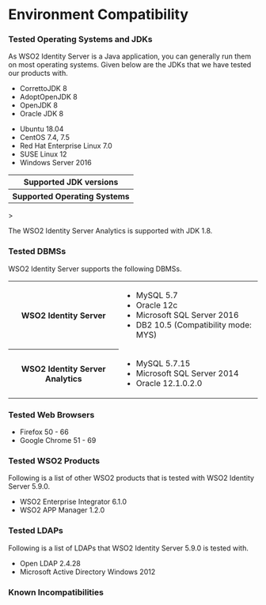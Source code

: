# Environment Compatibility


### Tested Operating Systems and JDKs

As WSO2 Identity Server is a Java application, you can generally run them on most operating systems. Given below are the JDKs that we have tested our products with.

<table>
	<tr>
		<th>Supported JDK versions</th>	
		<tr>
			<ul>
				<li>CorrettoJDK 8</li>
				<li>AdoptOpenJDK 8</li>
				<li>OpenJDK 8</li>
				<li>Oracle JDK 8</li>
			</ul>
		</tr>
	</tr>
	<tr>
		<th>Supported Operating Systems</th>
		<tr>
			<ul>
				<li>Ubuntu 18.04</li>
				<li>CentOS 7.4, 7.5</li>
				<li>Red Hat Enterprise Linux 7.0</li>
				<li>SUSE Linux 12</li>
				<li>Windows Server 2016</li>
			</ul>
		</tr>
	</tr>
</table>>

The WSO2 Identity Server Analytics is supported with JDK 1.8.

### Tested DBMSs

WSO2 Identity Server supports the following DBMSs.

<table>
	<tr>
		<th>WSO2 Identity Server</th>
		<td>
			<ul>
				<li>MySQL 5.7</li>
				<li>Oracle 12c</li>
				<li>Microsoft SQL Server 2016</li>
				<li>DB2 10.5 (Compatibility mode: MYS)</li>
			</ul>
		</td>
	</tr>
	<tr>
		<th>WSO2 Identity Server Analytics</th>
		<td>
			<ul>
				<li>MySQL 5.7.15</li>
				<li>Microsoft SQL Server  2014</li>
				<li>Oracle 12.1.0.2.0</li>
			</ul>
		</td>
	</tr>
</table>

### Tested Web Browsers

<ul>
<li>Firefox 50 - 66</li>
<li>Google Chrome 51 - 69</li>
</ul>

### Tested WSO2 Products

Following is a list of other WSO2 products that is tested with WSO2 Identity Server 5.9.0.

<ul>
	<li>WSO2 Enterprise Integrator 6.1.0</li>
	<li>WSO2 APP Manager 1.2.0</li>
</ul>

### Tested LDAPs

Following is a list of LDAPs that WSO2 Identity Server 5.9.0 is tested with.

<ul>
	<li>Open LDAP 2.4.28</li>
	<li>Microsoft Active Directory Windows 2012</li>
</ul>

### Known Incompatibilities






